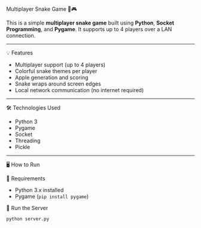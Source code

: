 Multiplayer Snake Game 🐍🎮

This is a simple **multiplayer snake game** built using **Python**, **Socket Programming**, and **Pygame**. It supports up to 4 players over a LAN connection.

---

💡 Features

- Multiplayer support (up to 4 players)
- Colorful snake themes per player
- Apple generation and scoring
- Snake wraps around screen edges
- Local network communication (no internet required)

---

🛠 Technologies Used

- Python 3
- Pygame
- Socket
- Threading
- Pickle

---

🖥️ How to Run

📌 Requirements
- Python 3.x installed
- Pygame (`pip install pygame`)

🧠 Run the Server
```bash
python server.py
